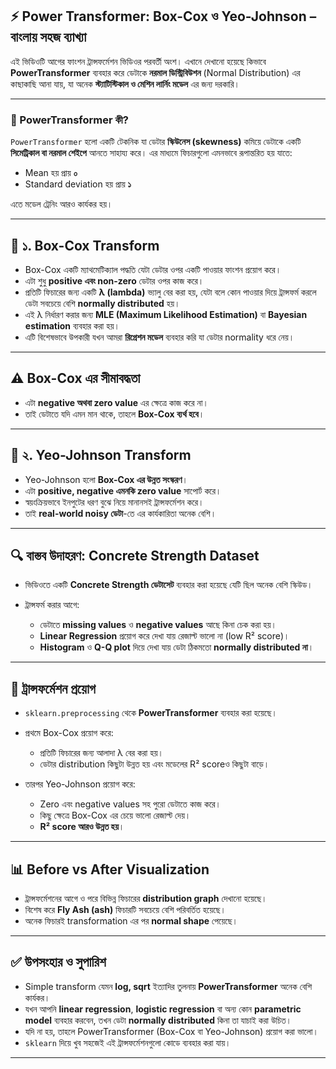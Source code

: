 
## ⚡ Power Transformer: Box-Cox ও Yeo-Johnson – বাংলায় সহজ ব্যাখ্যা

এই ভিডিওটি আগের ফাংশন ট্রান্সফর্মেশন ভিডিওর পরবর্তী অংশ। এখানে দেখানো হয়েছে কিভাবে **PowerTransformer** ব্যবহার করে ডেটাকে **নরমাল ডিস্ট্রিবিউশন** (Normal Distribution) এর কাছাকাছি আনা যায়, যা অনেক **স্ট্যাটিস্টিকাল ও মেশিন লার্নিং মডেল** এর জন্য দরকারি।

---

### 🔹 PowerTransformer কী?

`PowerTransformer` হলো একটি টেকনিক যা ডেটার **স্কিউনেস (skewness)** কমিয়ে ডেটাকে একটি **সিমেট্রিকাল বা নরমাল শেইপে** আনতে সাহায্য করে। এর মাধ্যমে ফিচারগুলো এমনভাবে রূপান্তরিত হয় যাতে:

* Mean হয় প্রায় **০**
* Standard deviation হয় প্রায় **১**

এতে মডেল ট্রেনিং আরও কার্যকর হয়।

---

## 🧪 ১. Box-Cox Transform

* Box-Cox একটি ম্যাথমেটিক্যাল পদ্ধতি যেটা ডেটার ওপর একটি পাওয়ার ফাংশন প্রয়োগ করে।
* এটা শুধু **positive এবং non-zero** ডেটার ওপর কাজ করে।
* প্রতিটি ফিচারের জন্য একটি **λ (lambda)** ভ্যালু বের করা হয়, যেটা বলে কোন পাওয়ার দিয়ে ট্রান্সফর্ম করলে ডেটা সবচেয়ে বেশি **normally distributed** হয়।
* এই λ নির্ধারণ করার জন্য **MLE (Maximum Likelihood Estimation)** বা **Bayesian estimation** ব্যবহার করা হয়।
* এটি বিশেষভাবে উপকারী যখন আমরা **রিগ্রেশন মডেল** ব্যবহার করি যা ডেটার normality ধরে নেয়।

---

## ⚠️ Box-Cox এর সীমাবদ্ধতা

* এটা **negative অথবা zero value** এর ক্ষেত্রে কাজ করে না।
* তাই ডেটাতে যদি এমন মান থাকে, তাহলে **Box-Cox ব্যর্থ হবে**।

---

## 🧪 ২. Yeo-Johnson Transform

* Yeo-Johnson হলো **Box-Cox এর উন্নত সংস্করণ**।
* এটা **positive, negative এমনকি zero value** সাপোর্ট করে।
* স্বয়ংক্রিয়ভাবে ইনপুটের ধরণ বুঝে নিয়ে মানানসই ট্রান্সফর্মেশন করে।
* তাই **real-world noisy ডেটা**-তে এর কার্যকারিতা অনেক বেশি।

---

## 🔍 বাস্তব উদাহরণ: Concrete Strength Dataset

* ভিডিওতে একটি **Concrete Strength ডেটাসেট** ব্যবহার করা হয়েছে যেটি ছিল অনেক বেশি স্কিউড।
* ট্রান্সফর্ম করার আগে:

  * ডেটাতে **missing values** ও **negative values** আছে কিনা চেক করা হয়।
  * **Linear Regression** প্রয়োগ করে দেখা যায় রেজাল্ট ভালো না (low R² score)।
  * **Histogram** ও **Q-Q plot** দিয়ে দেখা যায় ডেটা ঠিকমতো **normally distributed না**।

---

## 🔁 ট্রান্সফর্মেশন প্রয়োগ

* `sklearn.preprocessing` থেকে **PowerTransformer** ব্যবহার করা হয়েছে।

* প্রথমে Box-Cox প্রয়োগ করে:

  * প্রতিটি ফিচারের জন্য আলাদা λ বের করা হয়।
  * ডেটার distribution কিছুটা উন্নত হয় এবং মডেলের R² scoreও কিছুটা বাড়ে।

* তারপর Yeo-Johnson প্রয়োগ করে:

  * Zero এবং negative values সহ পুরো ডেটাতে কাজ করে।
  * কিছু ক্ষেত্রে Box-Cox এর চেয়ে ভালো রেজাল্ট দেয়।
  * **R² score আরও উন্নত হয়**।

---

## 📊 Before vs After Visualization

* ট্রান্সফর্মেশনের আগে ও পরে বিভিন্ন ফিচারের **distribution graph** দেখানো হয়েছে।
* বিশেষ করে **Fly Ash (ash)** ফিচারটি সবচেয়ে বেশি পরিবর্তিত হয়েছে।
* অনেক ফিচারই transformation এর পর **normal shape** পেয়েছে।

---

## ✅ উপসংহার ও সুপারিশ

* Simple transform যেমন **log, sqrt** ইত্যাদির তুলনায় **PowerTransformer** অনেক বেশি কার্যকর।
* যখন আপনি **linear regression**, **logistic regression** বা অন্য কোন **parametric model** ব্যবহার করবেন, তখন ডেটা **normally distributed** কিনা তা যাচাই করা উচিত।
* যদি না হয়, তাহলে PowerTransformer (Box-Cox বা Yeo-Johnson) প্রয়োগ করা ভালো।
* `sklearn` দিয়ে খুব সহজেই এই ট্রান্সফর্মেশনগুলো কোডে ব্যবহার করা যায়।

---

